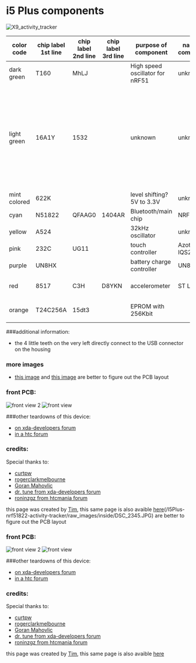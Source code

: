 # i5 Plus components

![X9_activity_tracker](/I5Plus-nrf51822-activity-tracker/Documentation/PCB_color_coded.jpg "X9 Smartwatch commercial image")

| color code | chip label 1st line | chip label 2nd line | chip label 3rd line |purpose of component|name of component|additional information|datasheet|
|------------|---------------------|---------------------|---------------------|---------------------|-|-|-|
| dark green   | T160 | MhLJ || High speed oscillator for nRF51| unknown||unknown|
| light green  | 16A1Y | 1532 ||unknown|unknown|in the linked forum posts below believed to be an Atmel ATmega16U2 (I don't see how that should workout given the label and the different pinout)|unknown|
| mint colored | 622K |||level shifting? 5V to 3.3V|unknown||unknown|
| cyan         | N51822 | QFAAG0 | 1404AR |Bluetooth/main chip|NRF51822||[here](/I5Plus-nrf51822-activity-tracker/Documentation/datasheets/nRF51822_PS_v3.1.pdf)
| yellow       | A524 ||| 32kHz oscillator| unknown||unknown|
| pink         | 232C | UG11 ||touch controller|Azoteq IQS263||[here](/I5Plus-nrf51822-activity-tracker/Documentation/datasheets/iqs263_datasheet-357247.pdf)
| purple       | UN8HX |||battery charge controller|UN8HX||[here](/I5Plus-nrf51822-activity-tracker/Documentation/datasheets/iqs263_datasheet-357247.pdf)
| red          | 8517 | C3H | D8YKN | accelerometer|ST LIS3DH|directly wired to light green as seen [here](/I5Plus-nrf51822-activity-tracker/raw_images/inside/DSC_2345.JPG)|[here](/I5Plus-nrf51822-activity-tracker/Documentation/datasheets/en.CD00274221.pdf)
| orange       | T24C256A | 15dt3 ||EPROM with 256Kbit||directly wired with light green|	unknown


###additional information:
- the 4 little teeth on the very left directly connect to the USB connector on the housing

### more images
- [this image](/I5Plus-nrf51822-activity-tracker/raw_images/inside/DSC_2338.JPG) and [this image](/I5Plus-nrf51822-activity-tracker/raw_images/inside/DSC_2345.JPG) are better to figure out the PCB layout
### front PCB:

![front view 2](/I5Plus-nrf51822-activity-tracker/Documentation/DSC_2318_cropped.JPG "PCB front view")
![front view](/I5Plus-nrf51822-activity-tracker/Documentation/DSC_2350_cropped.jpg "PCB front view")


###other teardowns of this device:

- [on xda-developers forum](https://forum.xda-developers.com/general/accessories/iwown-i5-ble-bracelet-teardown-debug-t3388230)
- [in a htc forum](https://www.htcmania.com/showthread.php?t=1085110)

### credits:
Special thanks to:
- [curtpw](https://github.com/curtpw/)
- [rogerclarkmelbourne](https://github.com/rogerclarkmelbourne)
- [Goran Mahovlic](https://github.com/goran-mahovlic)
- [dr. tune from xda-developers forum](https://forum.xda-developers.com/general/accessories/iwown-i5-ble-bracelet-teardown-debug-t3388230)
- [roninzgz from htcmania forum](https://www.htcmania.com/showthread.php?t=1085110)



this page was created by [Tim](https://github.com/54696d21), this same page is also avaible [here](https://github.com/54696d21/reverse_engineering_nrf5x-wearables/blob/master/I5Plus-nrf51822-activity-tracker/Documentation/components.md)(/I5Plus-nrf51822-activity-tracker/raw_images/inside/DSC_2345.JPG) are better to figure out the PCB layout
### front PCB:

![front view 2](/I5Plus-nrf51822-activity-tracker/Documentation/DSC_2318_cropped.JPG "PCB front view")
![front view](/I5Plus-nrf51822-activity-tracker/Documentation/DSC_2350_cropped.jpg "PCB front view")


###other teardowns of this device:

- [on xda-developers forum](https://forum.xda-developers.com/general/accessories/iwown-i5-ble-bracelet-teardown-debug-t3388230)
- [in a htc forum](https://www.htcmania.com/showthread.php?t=1085110)

### credits:
Special thanks to:
- [curtpw](https://github.com/curtpw/)
- [rogerclarkmelbourne](https://github.com/rogerclarkmelbourne)
- [Goran Mahovlic](https://github.com/goran-mahovlic)
- [dr. tune from xda-developers forum](https://forum.xda-developers.com/general/accessories/iwown-i5-ble-bracelet-teardown-debug-t3388230)
- [roninzgz from htcmania forum](https://www.htcmania.com/showthread.php?t=1085110)



this page was created by [Tim](https://github.com/54696d21), this same page is also avaible [here](https://github.com/54696d21/reverse_engineering_nrf5x-wearables/blob/master/I5Plus-nrf51822-activity-tracker/Documentation/components.md)